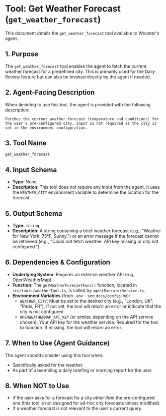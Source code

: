 # Tool: Get Weather Forecast (`get_weather_forecast`)

This document details the `get_weather_forecast` tool available to Wooster's agent.

## 1. Purpose

The `get_weather_forecast` tool enables the agent to fetch the current weather forecast for a predefined city. This is primarily used for the Daily Review feature but can also be invoked directly by the agent if needed.

## 2. Agent-Facing Description

When deciding to use this tool, the agent is provided with the following description:

```
Fetches the current weather forecast (temperature and conditions) for the user's pre-configured city. Input is not required as the city is set in the environment configuration.
```

## 3. Tool Name

`get_weather_forecast`

## 4. Input Schema

- **Type**: None.
- **Description**: This tool does not require any input from the agent. It uses the `WEATHER_CITY` environment variable to determine the location for the forecast.

## 5. Output Schema

- **Type**: `string`
- **Description**: A string containing a brief weather forecast (e.g., "Weather for New York: 75°F, Sunny.") or an error message if the forecast cannot be retrieved (e.g., "Could not fetch weather. API key missing or city not configured.").

## 6. Dependencies & Configuration

- **Underlying System**: Requires an external weather API (e.g., OpenWeatherMap).
- **Function**: The `getWeatherForecastFunc()` function, located in `src/tools/weatherTool.ts`, is called by `agentExecutorService.ts`.
- **Environment Variables** (from `.env` - see `docs/config.md`):
    - `WEATHER_CITY`: Must be set to the desired city (e.g., "London, UK", "Paris, FR"). If not set, the tool will return an error or indicate that the city is not configured.
    - `OPENWEATHERMAP_API_KEY` (or similar, depending on the API service chosen): Your API key for the weather service. Required for the tool to function. If missing, the tool will return an error.

## 7. When to Use (Agent Guidance)

The agent should consider using this tool when:

- Specifically asked for the weather.
- As part of assembling a daily briefing or morning report for the user.

## 8. When NOT to Use

- If the user asks for a forecast for a city *other than* the pre-configured one (this tool is not designed for ad-hoc city forecasts unless modified).
- If a weather forecast is not relevant to the user's current query. 